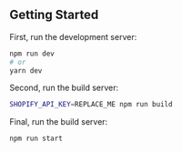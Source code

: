 
## Getting Started

First, run the development server:

```bash
npm run dev
# or
yarn dev
```

Second, run the build server:

```bash
SHOPIFY_API_KEY=REPLACE_ME npm run build
```

Final, run the build server:

```bash
npm run start
```